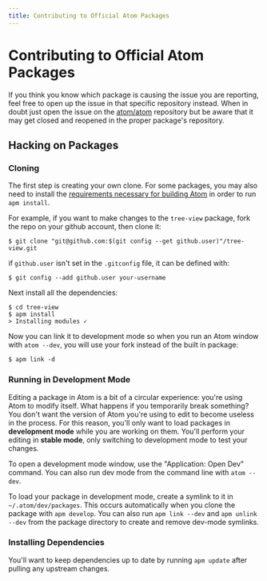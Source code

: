 ```yaml
---
title: Contributing to Official Atom Packages
---
```


# Contributing to Official Atom Packages

If you think you know which package is causing the issue you are reporting, feel free to open up the issue in that specific repository instead. When in doubt just open the issue on the [atom/atom](https://github.com/atom/atom) repository but be aware that it may get closed and reopened in the proper package's repository.

## Hacking on Packages

### Cloning

The first step is creating your own clone. For some packages, you may also need to install the [requirements necessary for building Atom](/hacking-atom/sections/hacking-on-atom-core/#building) in order to run `apm install`.

For example, if you want to make changes to the `tree-view` package, fork the repo on your github account, then clone it:

```command-line
$ git clone "git@github.com:$(git config --get github.user)"/tree-view.git
```

if `github.user` isn't set in the `.gitconfig` file, it can be defined with:

```command-line
$ git config --add github.user your-username
```

Next install all the dependencies:

```command-line
$ cd tree-view
$ apm install
> Installing modules ✓
```

Now you can link it to development mode so when you run an Atom window with `atom --dev`, you will use your fork instead of the built in package:

```command-line
$ apm link -d
```

### Running in Development Mode

Editing a package in Atom is a bit of a circular experience: you're using Atom to modify itself. What happens if you temporarily break something? You don't want the version of Atom you're using to edit to become useless in the process. For this reason, you'll only want to load packages in **development mode** while you are working on them. You'll perform your editing in **stable mode**, only switching to development mode to test your changes.

To open a development mode window, use the "Application: Open Dev" command. You can also run dev mode from the command line with `atom --dev`.

To load your package in development mode, create a symlink to it in `~/.atom/dev/packages`. This occurs automatically when you clone the package with `apm develop`. You can also run `apm link --dev` and `apm unlink --dev` from the package directory to create and remove dev-mode symlinks.

### Installing Dependencies

You'll want to keep dependencies up to date by running `apm update` after pulling any upstream changes.
